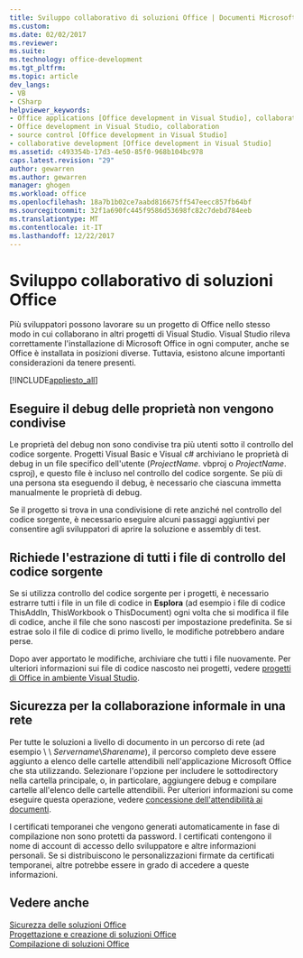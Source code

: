 ```yaml
---
title: Sviluppo collaborativo di soluzioni Office | Documenti Microsoft
ms.custom: 
ms.date: 02/02/2017
ms.reviewer: 
ms.suite: 
ms.technology: office-development
ms.tgt_pltfrm: 
ms.topic: article
dev_langs:
- VB
- CSharp
helpviewer_keywords:
- Office applications [Office development in Visual Studio], collaborative development
- Office development in Visual Studio, collaboration
- source control [Office development in Visual Studio]
- collaborative development [Office development in Visual Studio]
ms.assetid: c493354b-17d3-4e50-85f0-968b104bc978
caps.latest.revision: "29"
author: gewarren
ms.author: gewarren
manager: ghogen
ms.workload: office
ms.openlocfilehash: 18a7b1b02ce7aabd816675ff547eecc857fb64bf
ms.sourcegitcommit: 32f1a690fc445f9586d53698fc82c7debd784eeb
ms.translationtype: MT
ms.contentlocale: it-IT
ms.lasthandoff: 12/22/2017
---
```

# <a name="collaborative-development-of-office-solutions"></a>Sviluppo collaborativo di soluzioni Office
  Più sviluppatori possono lavorare su un progetto di Office nello stesso modo in cui collaborano in altri progetti di Visual Studio. Visual Studio rileva correttamente l'installazione di Microsoft Office in ogni computer, anche se Office è installata in posizioni diverse. Tuttavia, esistono alcune importanti considerazioni da tenere presenti.  
  
 [!INCLUDE[appliesto_all](../vsto/includes/appliesto-all-md.md)]  
  
## <a name="debug-properties-are-not-shared"></a>Eseguire il debug delle proprietà non vengono condivise  
 Le proprietà del debug non sono condivise tra più utenti sotto il controllo del codice sorgente. Progetti Visual Basic e Visual c# archiviano le proprietà di debug in un file specifico dell'utente (*ProjectName*. vbproj o *ProjectName*. csproj), e questo file è incluso nel controllo del codice sorgente. Se più di una persona sta eseguendo il debug, è necessario che ciascuna immetta manualmente le proprietà di debug.  
  
 Se il progetto si trova in una condivisione di rete anziché nel controllo del codice sorgente, è necessario eseguire alcuni passaggi aggiuntivi per consentire agli sviluppatori di aprire la soluzione e assembly di test.  
  
## <a name="source-control-requires-checking-out-all-files"></a>Richiede l'estrazione di tutti i file di controllo del codice sorgente  
 Se si utilizza controllo del codice sorgente per i progetti, è necessario estrarre tutti i file in un file di codice in **Esplora** (ad esempio i file di codice ThisAddIn, ThisWorkbook o ThisDocument) ogni volta che si modifica il file di codice, anche il file che sono nascosti per impostazione predefinita. Se si estrae solo il file di codice di primo livello, le modifiche potrebbero andare perse.  
  
 Dopo aver apportato le modifiche, archiviare che tutti i file nuovamente. Per ulteriori informazioni sui file di codice nascosto nei progetti, vedere [progetti di Office in ambiente Visual Studio](../vsto/office-projects-in-the-visual-studio-environment.md).  
  
## <a name="security-for-informal-collaboration-on-a-network"></a>Sicurezza per la collaborazione informale in una rete  
 Per tutte le soluzioni a livello di documento in un percorso di rete (ad esempio \\ \\ *Servername*\\*Sharename*), il percorso completo deve essere aggiunto a elenco delle cartelle attendibili nell'applicazione Microsoft Office che sta utilizzando. Selezionare l'opzione per includere le sottodirectory nella cartella principale, o, in particolare, aggiungere debug e compilare cartelle all'elenco delle cartelle attendibili. Per ulteriori informazioni su come eseguire questa operazione, vedere [concessione dell'attendibilità ai documenti](../vsto/granting-trust-to-documents.md).  
  
 I certificati temporanei che vengono generati automaticamente in fase di compilazione non sono protetti da password. I certificati contengono il nome di account di accesso dello sviluppatore e altre informazioni personali. Se si distribuiscono le personalizzazioni firmate da certificati temporanei, altre potrebbe essere in grado di accedere a queste informazioni.  
  
## <a name="see-also"></a>Vedere anche  
 [Sicurezza delle soluzioni Office](../vsto/securing-office-solutions.md)   
 [Progettazione e creazione di soluzioni Office](../vsto/designing-and-creating-office-solutions.md)   
 [Compilazione di soluzioni Office](../vsto/building-office-solutions.md)  
  
  